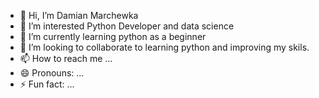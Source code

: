 - 👋 Hi, I’m Damian Marchewka
- 👀 I’m interested Python Developer and data science 
- 🌱 I’m currently learning python as a beginner
- 💞️ I’m looking to collaborate to learning python and improving my skils. 
- 📫 How to reach me ...
- 😄 Pronouns: ...
- ⚡ Fun fact: ...

<!---
DamianMarchewka/DamianMarchewka is a ✨ special ✨ repository because its `README.md` (this file) appears on your GitHub profile.
You can click the Preview link to take a look at your changes.
--->
